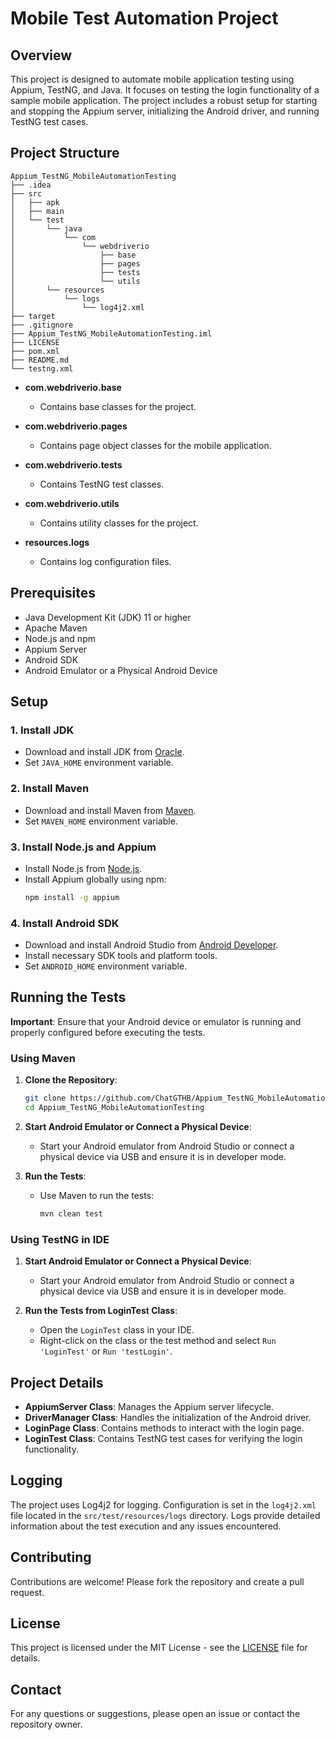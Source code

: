 
# Mobile Test Automation Project

## Overview

This project is designed to automate mobile application testing using Appium, TestNG, and Java. It focuses on testing the login functionality of a sample mobile application. The project includes a robust setup for starting and stopping the Appium server, initializing the Android driver, and running TestNG test cases.

## Project Structure

```plaintext
Appium_TestNG_MobileAutomationTesting
├── .idea
├── src
│   ├── apk
│   ├── main
│   └── test
│       └── java
│           └── com
│               └── webdriverio
│                   ├── base
│                   ├── pages
│                   ├── tests
│                   └── utils
│       └── resources
│           └── logs
│               └── log4j2.xml
├── target
├── .gitignore
├── Appium_TestNG_MobileAutomationTesting.iml
├── LICENSE
├── pom.xml
├── README.md
└── testng.xml
```

- **com.webdriverio.base**
  - Contains base classes for the project.

- **com.webdriverio.pages**
  - Contains page object classes for the mobile application.

- **com.webdriverio.tests**
  - Contains TestNG test classes.

- **com.webdriverio.utils**
  - Contains utility classes for the project.

- **resources.logs**
  - Contains log configuration files.

## Prerequisites

- Java Development Kit (JDK) 11 or higher
- Apache Maven
- Node.js and npm
- Appium Server
- Android SDK
- Android Emulator or a Physical Android Device

## Setup

### 1. Install JDK

- Download and install JDK from [Oracle](https://www.oracle.com/java/technologies/javase-downloads.html).
- Set `JAVA_HOME` environment variable.

### 2. Install Maven

- Download and install Maven from [Maven](https://maven.apache.org/download.cgi).
- Set `MAVEN_HOME` environment variable.

### 3. Install Node.js and Appium

- Install Node.js from [Node.js](https://nodejs.org/).
- Install Appium globally using npm:
  ```bash
  npm install -g appium
  ```

### 4. Install Android SDK

- Download and install Android Studio from [Android Developer](https://developer.android.com/studio).
- Install necessary SDK tools and platform tools.
- Set `ANDROID_HOME` environment variable.

## Running the Tests

**Important**: Ensure that your Android device or emulator is running and properly configured before executing the tests.

### Using Maven

1. **Clone the Repository**:
   ```bash
   git clone https://github.com/ChatGTHB/Appium_TestNG_MobileAutomationTesting.git
   cd Appium_TestNG_MobileAutomationTesting
   ```

2. **Start Android Emulator or Connect a Physical Device**:
   - Start your Android emulator from Android Studio or connect a physical device via USB and ensure it is in developer mode.

3. **Run the Tests**:
   - Use Maven to run the tests:
     ```bash
     mvn clean test
     ```

### Using TestNG in IDE

1. **Start Android Emulator or Connect a Physical Device**:
   - Start your Android emulator from Android Studio or connect a physical device via USB and ensure it is in developer mode.

2. **Run the Tests from LoginTest Class**:
   - Open the `LoginTest` class in your IDE.
   - Right-click on the class or the test method and select `Run 'LoginTest'` or `Run 'testLogin'`.

## Project Details

- **AppiumServer Class**: Manages the Appium server lifecycle.
- **DriverManager Class**: Handles the initialization of the Android driver.
- **LoginPage Class**: Contains methods to interact with the login page.
- **LoginTest Class**: Contains TestNG test cases for verifying the login functionality.

## Logging

The project uses Log4j2 for logging. Configuration is set in the `log4j2.xml` file located in the `src/test/resources/logs` directory. Logs provide detailed information about the test execution and any issues encountered.

## Contributing

Contributions are welcome! Please fork the repository and create a pull request.

## License

This project is licensed under the MIT License - see the [LICENSE](LICENSE) file for details.

## Contact

For any questions or suggestions, please open an issue or contact the repository owner.
